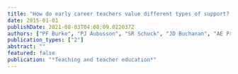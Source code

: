 ```yaml
---
title: "How do early career teachers value different types of support? A scale-adjusted latent class choice model"
date: 2015-01-01
publishDate: 2021-08-03T04:08:09.022037Z
authors: ["PF Burke", "PJ Aubusson", "SR Schuck", "JD Buchanan", "AE Prescott"]
publication_types: ["2"]
abstract: ""
featured: false
publication: "*Teaching and teacher education*"
---
```


